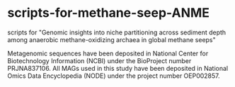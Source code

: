 # scripts-for-methane-seep-ANME
scripts for "Genomic insights into niche partitioning across sediment depth among anaerobic methane-oxidizing archaea in global methane seeps"

Metagenomic sequences have been deposited in National Center for Biotechnology Information (NCBI) under the BioProject number PRJNA837106.
All MAGs used in this study have been deposited in National Omics Data Encyclopedia (NODE) under the project number OEP002857.

